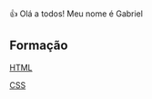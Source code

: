👍 Olá a todos! Meu nome é Gabriel

<h2>Formação</h2>
  <a href="https://www.dio.me/certificate/T8ZBUW9L/share"> HTML </a>
  
  <a href="https://www.dio.me/certificate/MIEC668Z/share"> CSS </a>
